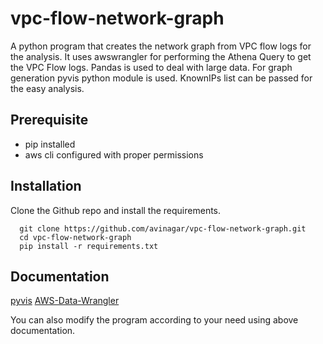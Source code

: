 
# vpc-flow-network-graph

A python program that creates the network graph from VPC flow logs for the analysis.
It uses awswrangler for performing the Athena Query to get the VPC Flow logs.
Pandas is used to deal with large data. For graph generation pyvis python module is used.
KnownIPs list can be passed for the easy analysis.



## Prerequisite
- pip installed
- aws cli configured with proper permissions


## Installation

Clone the Github repo and install the requirements.

```
  git clone https://github.com/avinagar/vpc-flow-network-graph.git
  cd vpc-flow-network-graph
  pip install -r requirements.txt
```

## Documentation

[pyvis](https://pyvis.readthedocs.io/en/latest/index.html)
[AWS-Data-Wrangler](https://aws-sdk-pandas.readthedocs.io/en/stable/api.html)


You can also modify the program according to your need using above documentation.
